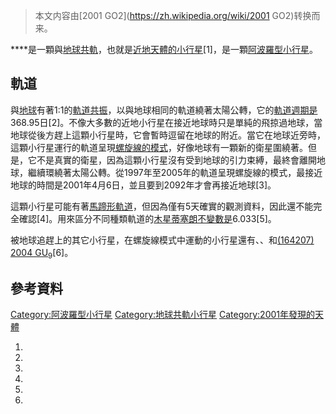 > 本文内容由[2001 GO2](https://zh.wikipedia.org/wiki/2001 GO2)转换而来。


****是一顆與[地球共軌](https://zh.wikipedia.org/wiki/共軌組態#地球共軌小天體 "wikilink")，也就是[近地天體的](https://zh.wikipedia.org/wiki/近地天體 "wikilink")[小行星](https://zh.wikipedia.org/wiki/小行星 "wikilink")\[1\]，是一顆[阿波羅型小行星](https://zh.wikipedia.org/wiki/阿波羅型小行星 "wikilink")。

## 軌道

與[地球](../Page/地球.md "wikilink")有著1:1的[軌道共振](https://zh.wikipedia.org/wiki/軌道共振 "wikilink")，以與地球相同的軌道繞著太陽公轉，它的[軌道週期是](https://zh.wikipedia.org/wiki/軌道週期 "wikilink")368.95日\[2\]。不像大多數的近地小行星在接近地球時只是單純的飛掠過地球，當地球從後方趕上這顆小行星時，它會暫時逗留在地球的附近。當它在地球近旁時，這顆小行星運行的軌道呈現[螺旋線的模式](https://zh.wikipedia.org/wiki/螺旋縣 "wikilink")，好像地球有一顆新的衛星圍繞著。但是，它不是真實的衛星，因為這顆小行星沒有受到地球的引力束縛，最終會離開地球，繼續環繞著太陽公轉。從1997年至2005年的軌道呈現螺旋線的模式，最接近地球的時間是2001年4月6日，並且要到2092年才會再接近地球\[3\]。

這顆小行星可能有著[馬蹄形軌道](../Page/馬蹄形軌道.md "wikilink")，但因為僅有5天確實的觀測資料，因此還不能完全確認\[4\]。用來區分不同種類軌道的[木星蒂塞朗不變數是](https://zh.wikipedia.org/wiki/蒂塞朗參數 "wikilink")6.033\[5\]。

被地球追趕上的其它小行星，在螺旋線模式中運動的小行星還有、、和[(164207) 2004 GU<sub>9</sub>](../Page/小行星164207.md "wikilink")\[6\]。

## 參考資料

[Category:阿波羅型小行星](https://zh.wikipedia.org/wiki/Category:阿波羅型小行星 "wikilink") [Category:地球共軌小行星](https://zh.wikipedia.org/wiki/Category:地球共軌小行星 "wikilink") [Category:2001年發現的天體](https://zh.wikipedia.org/wiki/Category:2001年發現的天體 "wikilink")

1.
2.
3.
4.
5.
6.